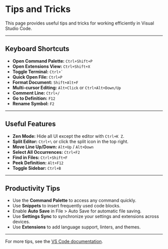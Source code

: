 # Tips and Tricks

This page provides useful tips and tricks for working efficiently in Visual Studio Code.

---

## Keyboard Shortcuts

- **Open Command Palette:** `Ctrl+Shift+P`
- **Open Extensions View:** `Ctrl+Shift+X`
- **Toggle Terminal:** `` Ctrl+` ``
- **Quick Open File:** `Ctrl+P`
- **Format Document:** `Shift+Alt+F`
- **Multi-cursor Editing:** `Alt+Click` or `Ctrl+Alt+Down/Up`
- **Comment Line:** `Ctrl+/`
- **Go to Definition:** `F12`
- **Rename Symbol:** `F2`

---

## Useful Features

- **Zen Mode:** Hide all UI except the editor with `Ctrl+K Z`.
- **Split Editor:** `Ctrl+\` or click the split icon in the top right.
- **Move Line Up/Down:** `Alt+Up` / `Alt+Down`
- **Select All Occurrences:** `Ctrl+F2`
- **Find in Files:** `Ctrl+Shift+F`
- **Peek Definition:** `Alt+F12`
- **Toggle Sidebar:** `Ctrl+B`

---

## Productivity Tips

- Use the **Command Palette** to access any command quickly.
- Use **Snippets** to insert frequently used code blocks.
- Enable **Auto Save** in File > Auto Save for automatic file saving.
- Use **Settings Sync** to synchronize your settings and extensions across devices.
- Use **Extensions** to add language support, linters, and themes.

---

For more tips, see the [VS Code documentation](https://code.visualstudio.com/docs/getstarted/tips-and-tricks).
